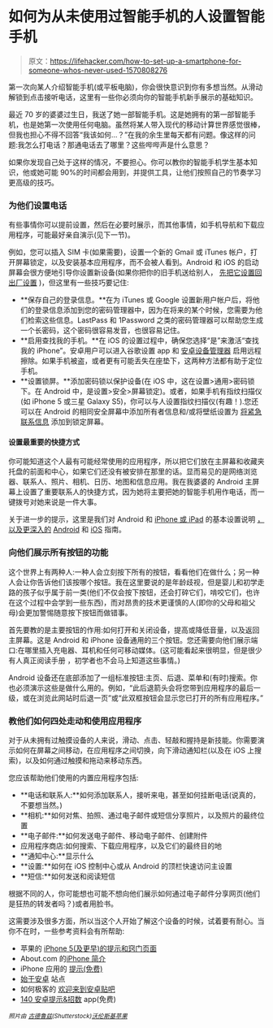 # 如何为从未使用过智能手机的人设置智能手机

> 原文：<https://lifehacker.com/how-to-set-up-a-smartphone-for-someone-whos-never-used-1570808276>

第一次向某人介绍智能手机(或平板电脑)，你会很快意识到你有多想当然。从滑动解锁到点击接听电话，这里有一些你必须向你的智能手机新手展示的基础知识。



最近 70 岁的婆婆过生日，我送了她一部智能手机。这是她拥有的第一部智能手机，也是她第一次使用任何电脑。虽然将某人带入现代的移动计算世界感觉很棒，但我也担心不得不回答“我该如何…？”在我的余生里每天都有问题。像这样的问题:我怎么打电话？那通电话去了哪里？这些哔哔声是什么意思？

如果你发现自己处于这样的情况，不要担心。你可以教你的智能手机学生基本知识，他或她可能 90%的时间都会用到，并提供工具，让他们按照自己的节奏学习更高级的技巧。

### 为他们设置电话

有些事情你可以提前设置，然后在必要时展示，而其他事情，如手机导航和下载应用程序，可能最好亲自演示(见下一节)。

例如，您可以插入 SIM 卡(如果需要)，设置一个新的 Gmail 或 iTunes 帐户，打开屏幕锁定，以及安装基本应用程序，而不会被人看到。Android 和 iOS 的启动屏幕会很方便地引导你设置新设备(如果你把你的旧手机送给别人， [先把它设置回出厂设置](http://lifehacker.com/how-do-i-securely-erase-my-phone-before-i-sell-it-5808280) )，但这里有一些技巧要记住:

*   **保存自己的登录信息。**在为 iTunes 或 Google 设置新用户帐户后，将他们的登录信息添加到您的密码管理器中，因为在将来的某个时候，您需要为他们检索这些信息。LastPass 和 1Password 之类的密码管理器可以帮助您生成一个长密码，这个密码很容易发音，也很容易记住。
*   **启用查找我的手机。**在 iOS 的设置过程中，确保您选择“是”来激活“查找我的 iPhone”。安卓用户可以进入谷歌设置 app 和 [安卓设备管理器](http://lifehacker.com/android-device-manager-goes-live-finds-and-rings-your-1056347477) 启用远程擦除。如果手机被盗，或者更有可能丢失在座垫下，这两种方法都有助于定位手机。
*   **设置锁屏。**添加密码锁以保护设备(在 iOS 中，这在设置>通用>密码锁下。在 Android 中，是设置>安全>屏幕锁定)。或者，如果手机有指纹扫描仪(如 iPhone 5 或三星 Galaxy S5)，你可以与人设置指纹扫描仪(有趣！).您还可以在 Android 的相同安全屏幕中添加所有者信息和/或将壁纸设置为 [将紧急联系信息](http://lifehacker.com/add-emergency-contact-information-to-your-phones-lock-909275428) 添加到锁定屏幕。

#### 设置最重要的快捷方式

你可能知道这个人最有可能经常使用的应用程序，所以把它们放在主屏幕和收藏夹托盘的前面和中心，如果它们还没有被安排在那里的话。显而易见的是网络浏览器、联系人、照片、相机、日历、地图和信息应用。我在我婆婆的 Android 主屏幕上设置了重要联系人的快捷方式，因为她将主要把她的智能手机用作电话，而一键拨号对她来说是一件大事。

关于进一步的提示，这里是我们对 Android 和 [iPhone 或 iPad](http://lifehacker.com/how-to-set-up-a-new-iphone-ipod-touch-or-ipad-5825052) 的基本设置说明 [，以及更深入的](http://lifehacker.com/how-to-set-up-your-new-android-phone-5827934) [Android](http://lifehacker.com/how-to-set-up-your-new-android-phone-5827934) 和 [iOS](http://lifehacker.com/set-up-and-get-to-know-your-new-iphone-ipad-or-ipod-t-5717449) 指南。

### 向他们展示所有按钮的功能

这个世界上有两种人:一种人会立刻按下所有的按钮，看看他们在做什么；另一种人会让你告诉他们该按哪个按钮。我在这里要说的是年龄歧视，但是婴儿和初学走路的孩子似乎属于前一类(他们不仅会按下按钮，还会打碎它们，啃咬它们，也许在这个过程中会学到一些东西)，而对昂贵的技术更谨慎的人(即你的父母和祖父母)会更加警惕随意按下按钮而做错事。

首先要教的是主要按钮的作用:如何打开和关闭设备，提高或降低音量，以及返回主屏幕。这是 Android 和 iPhone 设备通用的三个按钮。您还需要向他们展示端口:在哪里插入充电器、耳机和任何可移动媒体。(这可能看起来很明显，但是很少有人真正阅读手册 ，初学者也不会马上知道这些事情。)

Android 设备还在底部添加了一组标准按钮:主页、后退、菜单和(有时)搜索。你也必须演示这些是做什么用的。例如，“此后退箭头会将您带到应用程序的最后一级，或在浏览此网站时后退一页”或“此双框按钮会显示您已打开的所有应用程序。”

### 教他们如何四处走动和使用应用程序

对于从未拥有过触摸设备的人来说，滑动、点击、轻敲和握持是新技能。你需要演示如何在屏幕之间移动，在应用程序之间切换，向下滑动通知栏(以及在 iOS 上搜索)，以及如何通过触摸和拖动来移动东西。

您应该帮助他们使用的内置应用程序包括:

*   **电话和联系人:**如何添加联系人，接听来电，甚至如何挂断电话(说真的，不要想当然。)
*   **相机:**如何对焦、拍照、通过电子邮件或短信分享照片，以及照片的最终位置
*   **电子邮件:**如何发送电子邮件、移动电子邮件、创建附件
*   应用程序商店:如何搜索、下载应用程序，以及它们的最终目的地
*   **通知中心:**显示什么
*   **设置:**如何在 iOS 控制中心或从 Android 的顶栏快速访问主设置
*   **短信:**如何发送和阅读短信

根据不同的人，你可能想也可能不想向他们展示如何通过电子邮件分享网页(他们是狂热的转发者吗？)或者用脸书。

这需要涉及很多方面，所以当这个人开始了解这个设备的时候，试着要有耐心。当你不在时，一些参考资料会有所帮助:

*   苹果的 [iPhone 5(及更早)的提示和窍门页面](http://www.apple.com/iphone-5s/tips/)
*   About.com 的[iPhone 简介](http://ipod.about.com/od/introductiontotheiphone/tp/Things-To-Do-With-New-Iphone.htm)
*   iPhone 应用的 [提示(免费)](https://itunes.apple.com/us/app/tips-for-iphone-tricks-secrets/id417181914?mt=8)
*   [始于安卓](http://www.beginandroid.com/index.shtml) 站点
*   如何极客的 [欢迎来到安卓贴吧](http://www.howtogeek.com/163624/welcome-to-android-a-beginners-guide-to-getting-started-with-android/)
*   [140 安卓提示&招数](https://play.google.com/store/apps/details?id=com.androidtips.book) app(免费)

<small>*照片由*</small> [<small>*古德鲁兹*</small>](http://www.shutterstock.com/pic-85987027/stock-photo-young-couple-doing-online-shopping-with-smartphone.html?src=VAMsBd1DNnXLW3RKT4NSTg-1-11)<small>*(Shutterstock)*</small>[<small>*沃伦斯基*</small>](https://www.flickr.com/photos/warrenski/6111967046/sizes/z/)<small></small>*[<small>*苹果*</small>](https://www.apple.com/iphone/)<small></small>*